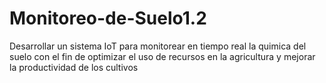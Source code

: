 # Monitoreo-de-Suelo1.2
Desarrollar un sistema IoT para monitorear en tiempo real la quimica del suelo con el fin de optimizar el uso de recursos en la agricultura y mejorar la productividad de los cultivos
